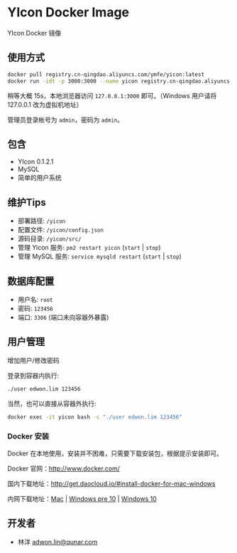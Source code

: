# YIcon Docker Image

YIcon Docker 镜像

## 使用方式

```bash
docker pull registry.cn-qingdao.aliyuncs.com/ymfe/yicon:latest
docker run -idt -p 3000:3000 --name yicon registry.cn-qingdao.aliyuncs.com/ymfe/yicon
```

稍等大概 15s，本地浏览器访问 `127.0.0.1:3000` 即可。（Windows 用户请将 127.0.0.1 改为虚拟机地址）

管理员登录帐号为 `admin`，密码为 `admin`。

## 包含

* YIcon 0.1.2.1
* MySQL
* 简单的用户系统

## 维护Tips

* 部署路径: `/yicon`
* 配置文件: `/yicon/config.json`
* 源码目录: `/yicon/src/`
* 管理 Yicon 服务: `pm2 restart yicon` (`start` | `stop`)
* 管理 MySQL 服务: `service mysqld restart` (`start` | `stop`)

## 数据库配置

* 用户名: `root`
* 密码: `123456`
* 端口: `3306` (端口未向容器外暴露)

## 用户管理

增加用户/修改密码

登录到容器内执行:

```bash
./user edwon.lim 123456
```

当然，也可以直接从容器外执行:

```bash
docker exec -it yicon bash -c "./user edwon.lim 123456"
```

### Docker 安装

Docker 在本地使用，安装并不困难，只需要下载安装包，根据提示安装即可。

Docker 官网：<http://www.docker.com/>

国内下载地址：<http://get.daocloud.io/#install-docker-for-mac-windows>

内网下载地址：[Mac](https://owncloud.corp.qunar.com/public.php?service=files&t=3737859b937f7ec78b593e4518d2876e) | [Windows pre 10](https://owncloud.corp.qunar.com/public.php?service=files&t=1d0d9b8d9e158e52610c7a5f78247d91) | [Windows 10](https://owncloud.corp.qunar.com/public.php?service=files&t=6fda123935a0f39885a765b7958fb676)

## 开发者

* 林洋 <adwon.lin@qunar.com>
